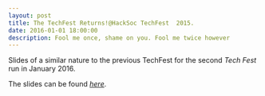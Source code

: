 ```yaml
---
layout: post
title: The TechFest Returns!@HackSoc TechFest  2015.
date: 2016-01-01 18:00:00
description: Fool me once, shame on you. Fool me twice however
---
```


Slides of a similar nature to the previous TechFest for the second _Tech Fest_ run in January 2016.

The slides can be found [_here_](https://github.com/lukeg101/Talks/blob/master/HackSocIntroSem2.pdf).
